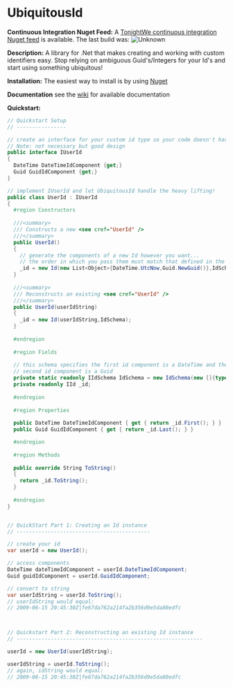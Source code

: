 UbiquitousId 
========== 

**Continuous Integration Nuget Feed:**
A [TonightWe continuous integration Nuget feed](https://www.myget.org/feed/Packages/tonightwe) is available.
The last build was: ![Unknown](https://www.myget.org/BuildSource/Badge/tonightwe?identifier=8e64120a-794f-4eb1-9462-be460c7901af)

**Description:**
A library for .Net that makes creating and working with custom identifiers easy. Stop relying on ambiguous Guid's/Integers for your Id's and start using something ubiquitous!

**Installation:**
The easiest way to install is by using [Nuget](http://nuget.org/packages/TW.UbiquitousId/)

**Documentation**
see the [wiki](https://github.com/TonightWe/UbiquitousId/wiki) for available documentation

**Quickstart:**
```C#
// Quickstart Setup
// ----------------

// create an interface for your custom id type so your code doesn't have a hard dependency on UbiquitousId
// Note: not necessary but good design
public interface IUserId
{
  DateTime DateTimeIdComponent {get;}
  Guid GuidIdComponent {get;}
}

// implement IUserId and let UbiquitousId handle the heavy lifting!
public class UserId : IUserId
{
  #region Constructors
  
  ///<summary>
  /// Constructs a new <see cref="UserId" />
  ///</summary>
  public UserId()
  {
    // generate the components of a new Id however you want...
    // the order in which you pass them must match that defined in the schema
    _id = new Id(new List<Object>{DateTime.UtcNow,Guid.NewGuid()},IdSchema);
  }
  
  ///<summary>
  /// Reconstructs an existing <see cref="UserId" />
  ///</summary>
  public UserId(userIdString)
  {
    _id = new Id(userIdString,IdSchema);
  }
  
  #endregion
  
  #region Fields
  
  // this schema specifies the first id component is a DateTime and the 
  // second id component is a Guid
  private static readonly IIdSchema IdSchema = new IdSchema(new []{typeof(DateTime),typeof(Guid)});
  private readonly IId _id;
  
  #endregion
  
  #region Properties
  
  public DateTime DateTimeIdComponent { get { return _id.First(); } }
  public Guid GuidIdComponent { get { return _id.Last(); } }

  #endregion
  
  #region Methods
  
  public override String ToString()
  {
    return _id.ToString();
  }
  
  #endregion
}


// QuickStart Part 1: Creating an Id instance
// -------------------------------------------

// create your id
var userId = new UserId();

// access components
DateTime dateTimeIdComponent = userId.DateTimeIdComponent;
Guid guidIdComponent = userId.GuidIdComponent;

// convert to string
var userIdString = userId.ToString(); 
// userIdString would equal:
// 2009-06-15 20:45:30Z|fe67da762a214fa2b356d9e5da80edfc



// Quickstart Part 2: Reconstructing an existing Id instance
// ------------------------------------------------------------

userId = new UserId(userIdString);

userIdString = userId.ToString();
// again, idString would equal: 
// 2009-06-15 20:45:30Z|fe67da762a214fa2b356d9e5da80edfc

```
